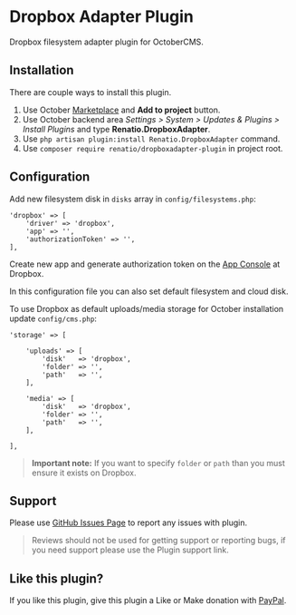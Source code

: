 # Dropbox Adapter Plugin

Dropbox filesystem adapter plugin for OctoberCMS.

## Installation

There are couple ways to install this plugin.

1. Use October [Marketplace](http://octobercms.com/help/site/marketplace) and __Add to project__ button.
2. Use October backend area *Settings > System > Updates & Plugins > Install Plugins* and type __Renatio.DropboxAdapter__.
3. Use `php artisan plugin:install Renatio.DropboxAdapter` command.
4. Use `composer require renatio/dropboxadapter-plugin` in project root.

## Configuration

Add new filesystem disk in `disks` array in `config/filesystems.php`:

```
'dropbox' => [
    'driver' => 'dropbox',
    'app' => '',
    'authorizationToken' => '',
],
```

Create new app and generate authorization token on the [App Console](https://www.dropbox.com/developers/apps) at Dropbox.

In this configuration file you can also set default filesystem and cloud disk.

To use Dropbox as default uploads/media storage for October installation update `config/cms.php`:

```
'storage' => [

    'uploads' => [
        'disk'   => 'dropbox',
        'folder' => '',
        'path'   => '',
    ],

    'media' => [
        'disk'   => 'dropbox',
        'folder' => '',
        'path'   => '',
    ],

],
```

> **Important note:** If you want to specify `folder` or `path` than you must ensure it exists on Dropbox.

## Support

Please use [GitHub Issues Page](https://github.com/mplodowski/dropboxadapter-plugin/issues) to report any issues with plugin.

> Reviews should not be used for getting support or reporting bugs, if you need support please use the Plugin support link.

## Like this plugin?

If you like this plugin, give this plugin a Like or Make donation with [PayPal](https://www.paypal.me/mplodowski).